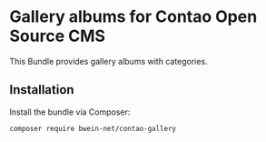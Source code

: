 # Gallery albums for Contao Open Source CMS

This Bundle provides gallery albums with categories.


## Installation

Install the bundle via Composer:

```
composer require bwein-net/contao-gallery
```


